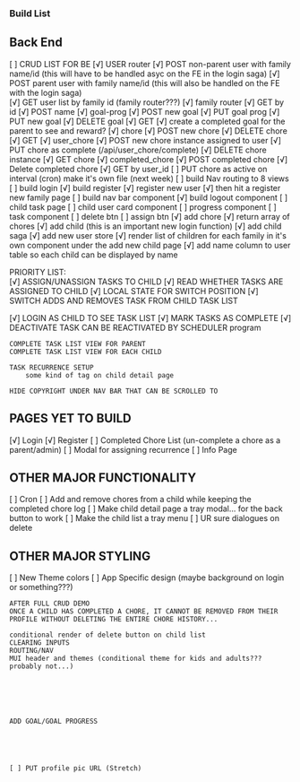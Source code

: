 ### Build List

## Back End
[ ] CRUD LIST FOR BE
    [√] USER router
       [√] POST non-parent user with family name/id (this will have to be handled asyc on the FE in the login saga)
       [√] POST parent user with family name/id (this will also be handled on the FE with the login saga)     
       [√] GET user list by family id (family router???)
    [√] family router
        [√] GET by id
        [√] POST name
        <!-- how do I assign that family ID when registering??? -->
    [√] goal-prog
        [√] POST new goal
        [√] PUT goal prog
        [√] PUT new goal
        [√] DELETE goal
        [√] GET
    [√] create a completed goal for the parent to see and reward?
    [√] chore
        [√] POST new chore
        [√] DELETE chore
        [√] GET
    [√] user_chore
        [√] POST new chore instance assigned to user
        [√] PUT chore as complete (/api/user_chore/complete)
        [√] DELETE chore instance
        [√] GET chore
    [√] completed_chore
        [√] POST completed chore
        [√] Delete completed chore
        [√] GET by user_id
    [ ] PUT chore as active on interval (cron) make it's own file (next week)
    [ ] build Nav routing to 8 views
    [ ] build login
    [√] build register 
            [√] register new user
            [√] then hit a register new family page
    [ ] build nav bar component
    [√] build logout component
    [ ] child task page
        [ ] child user card component
            [ ] progress component 
        [ ] task component
            [ ] delete btn
            [ ] assign btn
    [√] add chore
    [√] return array of chores
        [√] add child (this is an important new login function)
        [√] add child saga
        [√] add new user store
        [√] render list of children for each family in it's own component under the add new child page
        [√] add name column to user table so each child can be displayed by name


PRIORITY LIST:    
   [√] ASSIGN/UNASSIGN TASKS TO CHILD
   [√] READ WHETHER TASKS ARE ASSIGNED TO CHILD
   [√] LOCAL STATE FOR SWITCH POSITION
   [√]   SWITCH ADDS AND REMOVES TASK FROM CHILD TASK LIST

        
   [√] LOGIN AS CHILD TO SEE TASK LIST
   [√] MARK TASKS AS COMPLETE
   [√]     DEACTIVATE TASK
        CAN BE REACTIVATED BY SCHEDULER program

    
    COMPLETE TASK LIST VIEW FOR PARENT
    COMPLETE TASK LIST VIEW FOR EACH CHILD

    TASK RECURRENCE SETUP
        some kind of tag on child detail page

    HIDE COPYRIGHT UNDER NAV BAR THAT CAN BE SCROLLED TO

        

## PAGES YET TO BUILD
[√] Login
[√] Register
[ ] Completed Chore List (un-complete a chore as a parent/admin)
[ ] Modal for assigning recurrence
[ ] Info Page

## OTHER MAJOR FUNCTIONALITY
[ ] Cron
[ ] Add and remove chores from a child while keeping the completed chore log
[ ] Make child detail page a tray modal... for the back button to work
[ ] Make the child list a tray menu
[ ] UR sure dialogues on delete

## OTHER MAJOR STYLING
[ ] New Theme colors
[ ] App Specific design (maybe background on login or something???)




    AFTER FULL CRUD DEMO
    ONCE A CHILD HAS COMPLETED A CHORE, IT CANNOT BE REMOVED FROM THEIR PROFILE WITHOUT DELETING THE ENTIRE CHORE HISTORY...

    conditional render of delete button on child list
    CLEARING INPUTS
    ROUTING/NAV
    MUI header and themes (conditional theme for kids and adults??? probably not...)






    ADD GOAL/GOAL PROGRESS
    




    [ ] PUT profile pic URL (Stretch)
